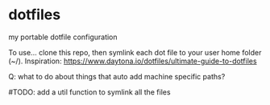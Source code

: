 # dotfiles
my portable dotfile configuration

To use... clone this repo, then symlink each dot file to your user home folder (~/).
Inspiration: https://www.daytona.io/dotfiles/ultimate-guide-to-dotfiles


Q: what to do about things that auto add machine specific paths?

#TODO: add a util function to symlink all the files 